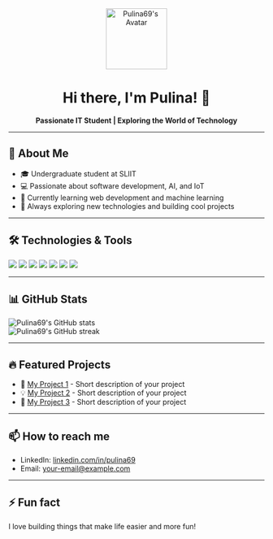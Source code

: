 
<div align="center">
   <img src="https://avatars.githubusercontent.com/u/116181542?v=4" width="120" alt="Pulina69's Avatar"/>
  
   # Hi there, I'm Pulina! 👋
  
   **Passionate IT Student | Exploring the World of Technology**
</div>

---

## 🚀 About Me

- 🎓 Undergraduate student at SLIIT
- 💻 Passionate about software development, AI, and IoT
- 🌱 Currently learning web development and machine learning
- 🔭 Always exploring new technologies and building cool projects

---

## 🛠️ Technologies & Tools

<p>
   <img src="https://img.shields.io/badge/-Python-3776AB?style=flat-square&logo=python&logoColor=white"/>
   <img src="https://img.shields.io/badge/-JavaScript-F7DF1E?style=flat-square&logo=javascript&logoColor=black"/>
   <img src="https://img.shields.io/badge/-C++-00599C?style=flat-square&logo=c%2B%2B&logoColor=white"/>
   <img src="https://img.shields.io/badge/-HTML5-E34F26?style=flat-square&logo=html5&logoColor=white"/>
   <img src="https://img.shields.io/badge/-CSS3-1572B6?style=flat-square&logo=css3&logoColor=white"/>
   <img src="https://img.shields.io/badge/-Arduino-00979D?style=flat-square&logo=arduino&logoColor=white"/>
   <img src="https://img.shields.io/badge/-Git-F05032?style=flat-square&logo=git&logoColor=white"/>
</p>

---

## 📊 GitHub Stats

<p>
   <img src="https://github-readme-stats.vercel.app/api?username=Pulina69&show_icons=true&theme=radical" alt="Pulina69's GitHub stats"/>
   <br/>
   <img src="https://github-readme-streak-stats.herokuapp.com/?user=Pulina69&theme=radical" alt="Pulina69's GitHub streak"/>
</p>

---

## 🔥 Featured Projects

- 🚀 [My Project 1](#) - Short description of your project
- 💡 [My Project 2](#) - Short description of your project
- 🌟 [My Project 3](#) - Short description of your project

---

## 📫 How to reach me

- LinkedIn: [linkedin.com/in/pulina69](https://www.linkedin.com/in/pulina69)
- Email: [your-email@example.com](mailto:your-email@example.com)

---

## ⚡ Fun fact

I love building things that make life easier and more fun!

